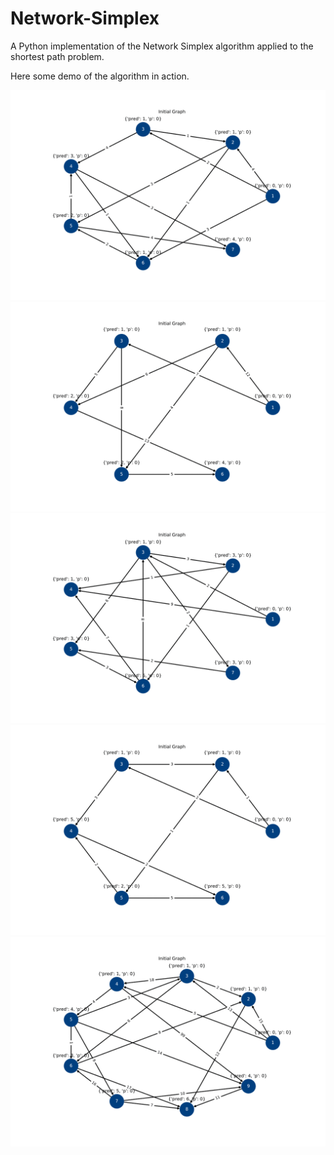 # Network-Simplex
A Python implementation of the Network Simplex algorithm applied to the shortest path problem.

Here some demo of the algorithm in action.

![Alt Text](https://github.com/fodierna/Network-Simplex/blob/master/demo/demo1.gif)
![Alt Text](https://github.com/fodierna/Network-Simplex/blob/master/demo/demo2.gif)
![Alt Text](https://github.com/fodierna/Network-Simplex/blob/master/demo/demo3.gif)
![Alt Text](https://github.com/fodierna/Network-Simplex/blob/master/demo/demo4.gif)
![Alt Text](https://github.com/fodierna/Network-Simplex/blob/master/demo/demo5.gif)
